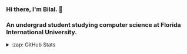 ### Hi there, I'm Bilal. 👋
### An undergrad student studying computer science at Florida International University.

<details>
  <summary>:zap: GitHub Stats</summary>

  <img align="left" alt="Bilal's GitHub Stats" src="https://github-readme-stats.vercel.app/api?username=bilal98ali&show_icons=true&hide_border=true"/>

</details>

<!-- ### Connect with me: 

<!-- [<img align="left" alt="codeSTACKr | LinkedIn" width="22px" src="https://cdn.jsdelivr.net/npm/simple-icons@v3/icons/linkedin.svg" />][linkedin]

<!-- <br />

<!-- ### Languages: 

<!-- <img align="left" alt="Java" width="22px" src="https://cdn.jsdelivr.net/npm/simple-icons@v3/icons/java.svg"/>

<!-- <br />

<!-- [website]: 
[twitter]:
[youtube]:
[instagram]:
[linkedin]: https://linkedin.com/in/bilal98ali 
